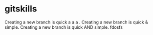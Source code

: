 # gitskills
Creating a new branch is quick a  a  a .
Creating a new branch is quick & simple.
Creating a new branch is quick AND simple.
fdosfs
